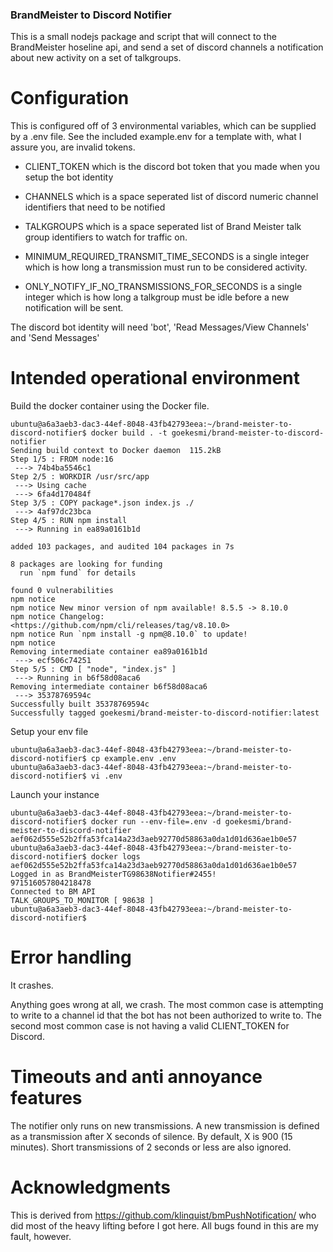 ### BrandMeister to Discord Notifier

This is a small nodejs package and script that will connect to the 
BrandMeister hoseline api, and send a set of discord channels a 
notification about new activity on a set of talkgroups.

# Configuration
This is configured off of 3 environmental variables, which can be
supplied by a .env file.  See the included example.env for a template
with, what I assure you, are invalid tokens.

* CLIENT_TOKEN which is the discord bot token that you made when you
setup the bot identity

* CHANNELS which is a space seperated list of discord numeric channel
identifiers that need to be notified

* TALKGROUPS which is a space seperated list of Brand Meister talk 
group identifiers to watch for traffic on.

* MINIMUM_REQUIRED_TRANSMIT_TIME_SECONDS is a single integer which is
how long a transmission must run to be considered activity.

* ONLY_NOTIFY_IF_NO_TRANSMISSIONS_FOR_SECONDS is a single integer which
is how long a talkgroup must be idle before a new notification will be
sent.

The discord bot identity will need 'bot', 'Read Messages/View Channels'
and 'Send Messages'

# Intended operational environment

Build the docker container using the Docker file.
```
ubuntu@a6a3aeb3-dac3-44ef-8048-43fb42793eea:~/brand-meister-to-discord-notifier$ docker build . -t goekesmi/brand-meister-to-discord-notifier
Sending build context to Docker daemon  115.2kB
Step 1/5 : FROM node:16
 ---> 74b4ba5546c1
Step 2/5 : WORKDIR /usr/src/app
 ---> Using cache
 ---> 6fa4d170484f
Step 3/5 : COPY package*.json index.js ./
 ---> 4af97dc23bca
Step 4/5 : RUN npm install
 ---> Running in ea89a0161b1d

added 103 packages, and audited 104 packages in 7s

8 packages are looking for funding
  run `npm fund` for details

found 0 vulnerabilities
npm notice 
npm notice New minor version of npm available! 8.5.5 -> 8.10.0
npm notice Changelog: <https://github.com/npm/cli/releases/tag/v8.10.0>
npm notice Run `npm install -g npm@8.10.0` to update!
npm notice 
Removing intermediate container ea89a0161b1d
 ---> ecf506c74251
Step 5/5 : CMD [ "node", "index.js" ]
 ---> Running in b6f58d08aca6
Removing intermediate container b6f58d08aca6
 ---> 35378769594c
Successfully built 35378769594c
Successfully tagged goekesmi/brand-meister-to-discord-notifier:latest
```

Setup your env file
```
ubuntu@a6a3aeb3-dac3-44ef-8048-43fb42793eea:~/brand-meister-to-discord-notifier$ cp example.env .env
ubuntu@a6a3aeb3-dac3-44ef-8048-43fb42793eea:~/brand-meister-to-discord-notifier$ vi .env
```

Launch your instance
```
ubuntu@a6a3aeb3-dac3-44ef-8048-43fb42793eea:~/brand-meister-to-discord-notifier$ docker run --env-file=.env -d goekesmi/brand-meister-to-discord-notifier
aef062d555e52b2ffa53fca14a23d3aeb92770d58863a0da1d01d636ae1b0e57
ubuntu@a6a3aeb3-dac3-44ef-8048-43fb42793eea:~/brand-meister-to-discord-notifier$ docker logs aef062d555e52b2ffa53fca14a23d3aeb92770d58863a0da1d01d636ae1b0e57
Logged in as BrandMeisterTG98638Notifier#2455!
971516057804218478
Connected to BM API
TALK_GROUPS_TO_MONITOR [ 98638 ]
ubuntu@a6a3aeb3-dac3-44ef-8048-43fb42793eea:~/brand-meister-to-discord-notifier$ 
```


# Error handling
It crashes. 

Anything goes wrong at all, we crash.  The most common case is attempting
to write to a channel id that the bot has not been authorized to write
to. The second most common case is not having a valid CLIENT_TOKEN for 
Discord.

# Timeouts and anti annoyance features

The notifier only runs on new transmissions.  A new transmission is 
defined as a transmission after X seconds of silence.  By default, X 
is 900 (15 minutes).  Short transmissions of 2 seconds or less are also
ignored.

# Acknowledgments

This is derived from https://github.com/klinquist/bmPushNotification/ 
who did most of the heavy lifting before I got here.  All bugs found
in this are my fault, however.


